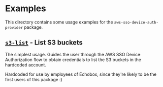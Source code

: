 # Examples

This directory contains some usage examples for the `aws-sso-device-auth-provider` package.

## [`s3-list`](./s3-list) - List S3 buckets

The simplest usage. Guides the user through the AWS SSO Device Authorization flow to obtain credentials to list the S3 buckets in the hardcoded account.

Hardcoded for use by employees of Echobox, since they're likely to be the first users of this package :)
